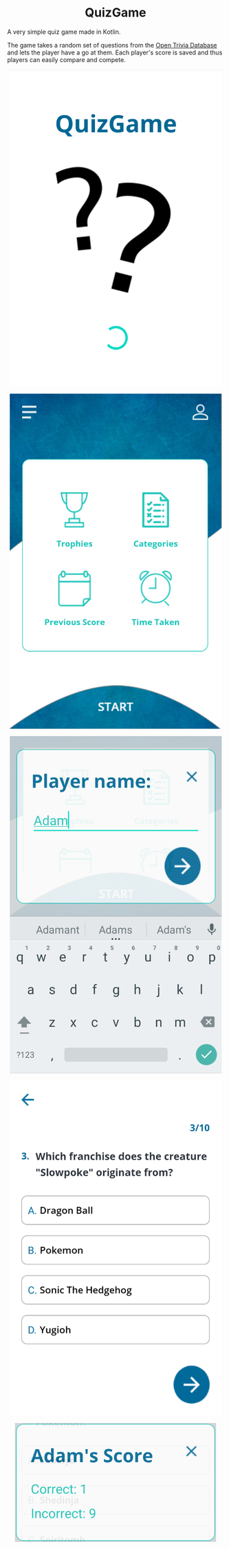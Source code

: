 <div align="center">

# QuizGame #
</div>

A very simple quiz game made in Kotlin.

The game takes a random set of questions from the [Open Trivia Database](https://opentdb.com/) and
lets the player have a go at them. Each player's score is saved and thus players can easily
compare and compete.

<div align="center">

![Splash screen](img/quiz1.png)

![Main menu](img/quiz2.png)

![Player name](img/quiz3.png)

![Questions](img/quiz4.png)

![Score](img/quiz5.png)
</div>
